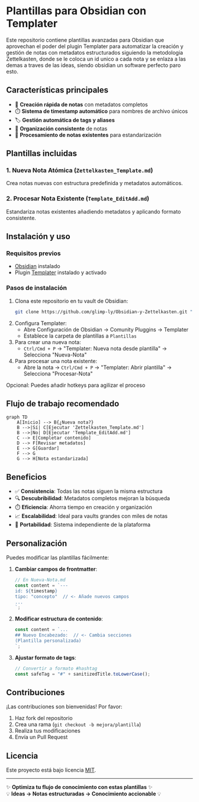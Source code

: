 # Plantillas para Obsidian con Templater

Este repositorio contiene plantillas avanzadas para Obsidian que aprovechan el poder del plugin Templater para automatizar la creación y gestión de notas con metadatos estructurados siguiendo la metodologia Zettelkasten, donde se le coloca un id unico a cada nota y se enlaza a las demas a traves de las ideas, siendo obsidian un software perfecto paro esto.

## Características principales

- 🚀 **Creación rápida de notas** con metadatos completos
- ⏱️ **Sistema de timestamp automático** para nombres de archivo únicos
- 🏷️ **Gestión automática de tags y aliases**
- 📁 **Organización consistente** de notas
- 🔄 **Procesamiento de notas existentes** para estandarización

## Plantillas incluidas

### 1. Nueva Nota Atómica (`Zettelkasten_Template.md`)
Crea notas nuevas con estructura predefinida y metadatos automáticos.

### 2. Procesar Nota Existente (`Template_EditAdd.md`)
Estandariza notas existentes añadiendo metadatos y aplicando formato consistente.

## Instalación y uso

### Requisitos previos
- [Obsidian](https://obsidian.md) instalado
- Plugin [Templater](https://github.com/SilentVoid13/Templater) instalado y activado

### Pasos de instalación
1. Clona este repositorio en tu vault de Obsidian:
   ```bash
   git clone https://github.com/glimp-ly/Obsidian-y-Zettelkasten.git "Plantillas"
   ```
2. Configura Templater:
   - Abre Configuración de Obsidian → Comunity Pluggins → Templater
   - Establece la carpeta de plantillas a `Plantillas`
3. Para crear una nueva nota:
   - `Ctrl/Cmd + P` → "Templater: Nueva nota desde plantilla" → Selecciona "Nueva-Nota"
4. Para procesar una nota existente:
   - Abre la nota → `Ctrl/Cmd + P` → "Templater: Abrir plantilla" → Selecciona "Procesar-Nota"
     
Opcional: Puedes añadir hotkeys para agilizar el proceso
## Flujo de trabajo recomendado

```mermaid
graph TD
    A[Inicio] --> B{¿Nueva nota?}
    B -->|Sí| C[Ejecutar 'Zettelkasten_Template.md']
    B -->|No| D[Ejecutar 'Template_EditAdd.md']
    C --> E[Completar contenido]
    D --> F[Revisar metadatos]
    E --> G[Guardar]
    F --> G
    G --> H[Nota estandarizada]
```

## Beneficios

- ✅ **Consistencia**: Todas las notas siguen la misma estructura
- 🔍 **Descubribilidad**: Metadatos completos mejoran la búsqueda
- ⏱️ **Eficiencia**: Ahorra tiempo en creación y organización
- 📈 **Escalabilidad**: Ideal para vaults grandes con miles de notas
- 🔄 **Portabilidad**: Sistema independiente de la plataforma

## Personalización

Puedes modificar las plantillas fácilmente:

1. **Cambiar campos de frontmatter**:
   ```javascript
   // En Nueva-Nota.md
   const content = `---
   id: ${timestamp}
   tipo: "concepto"  // <- Añade nuevos campos
   ...
   `;
   ```

2. **Modificar estructura de contenido**:
   ```javascript
   const content = `...
   ## Nuevo Encabezado:  // <- Cambia secciones
   (Plantilla personalizada)
   `;
   ```

3. **Ajustar formato de tags**:
   ```javascript
   // Convertir a formato #hashtag
   const safeTag = "#" + sanitizedTitle.toLowerCase();
   ```

## Contribuciones

¡Las contribuciones son bienvenidas! Por favor:

1. Haz fork del repositorio
2. Crea una rama (`git checkout -b mejora/plantilla`)
3. Realiza tus modificaciones
4. Envía un Pull Request

## Licencia

Este proyecto está bajo licencia [MIT](LICENSE).

---

✨ **Optimiza tu flujo de conocimiento con estas plantillas** ✨  
💡 **Ideas → Notas estructuradas → Conocimiento accionable** 💡
